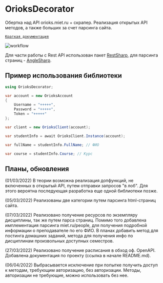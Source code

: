 # OrioksDecorator
Обертка над API orioks.miet.ru + скрапер. Реализация открытых API методов, а также больших за счет парсинга сайта.  

[`Краткая документация`](docs/doc.common.md)

![workflow](https://github.com/stalinon/OrioksAPI.OrioksDecorator/workflows/.NET/badge.svg)

Для части работы с Rest API использован пакет [RestSharp](https://restsharp.dev/), 
для парсинга страниц - [AngleSharp](https://anglesharp.github.io/).

## Пример использования библиотеки

```c#
using OrioksDecorator;

var account = new OrioksAccount
{
    Username = "+++++",
    Password = "+++++",
    Token = "+++++"
};

var client = new OrioksClient(account);

var studentInfo = await OrioksClient.Instance(account);

var fullName = studentInfo.FullName; // ФИО

var course = studentInfo.Course; // Курс
```

## Планы, обновления

(01/03/2022)
В теории возможна реализация допфункций, не включенных в открытый API, путем отправки запросов "в лоб". Для этого вероятна последующая разработка еще одной библиотеки позже.

(05/03/2022)
Реализованы две категории путем парсинга html-страниц сайта.

(07/03/2022)
Реализовано получение ресурсов по экземпляру дисциплины, так же путем парса страниц.
Помимо того добавлена имплементация парсинга miet.ru/people, для получения подробной информации о преподавателе по его ФИО.
В планах добавить метод для постинга домашних заданий, метода для получения инфо по дисциплинам произвольных доступных семестров.

(27/03/2022)
Реализовано получение расписания в обход оф. OpenAPI. Добавлена документация по проекту (ссылка в начале README.md).

(06/04/2022)
Выбрасывается исключение при попытке получить доступ к методам, требующим авторизацию, без авторизации. Методы, авторизации не требующие, можно использовать без нее.

